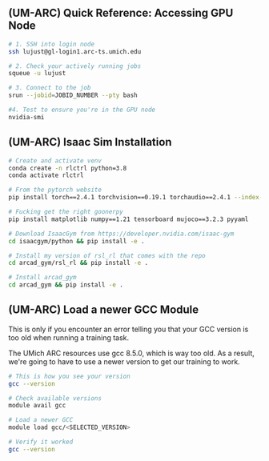 ## (UM-ARC) Quick Reference: Accessing GPU Node 

```bash
# 1. SSH into login node
ssh lujust@gl-login1.arc-ts.umich.edu

# 2. Check your actively running jobs
squeue -u lujust

# 3. Connect to the job
srun --jobid=JOBID_NUMBER --pty bash

#4. Test to ensure you're in the GPU node
nvidia-smi
```

## (UM-ARC) Isaac Sim Installation

```bash
# Create and activate venv
conda create -n rlctrl python=3.8
conda activate rlctrl

# From the pytorch website
pip install torch==2.4.1 torchvision==0.19.1 torchaudio==2.4.1 --index-url https://download.pytorch.org/whl/cu124

# Fucking get the right goonerpy
pip install matplotlib numpy==1.21 tensorboard mujoco==3.2.3 pyyaml

# Download IsaacGym from https://developer.nvidia.com/isaac-gym
cd isaacgym/python && pip install -e .

# Install my version of rsl_rl that comes with the repo
cd arcad_gym/rsl_rl && pip install -e .

# Install arcad_gym
cd arcad_gym && pip install -e .
```


## (UM-ARC) Load a newer GCC Module
This is only if you encounter an error telling you that your GCC version is too old when running a training task.

The UMich ARC resources use gcc 8.5.0, which is way too old. As a result, we're going to have to use a newer version to get our training to work.

```bash
# This is how you see your version
gcc --version

# Check available versions
module avail gcc 

# Load a newer GCC
module load gcc/<SELECTED_VERSION>

# Verify it worked 
gcc --version
```
